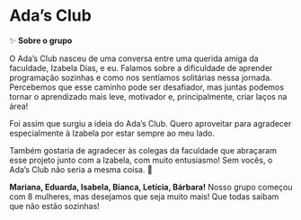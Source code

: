 # Ada’s Club

✨ **Sobre o grupo**

O Ada’s Club nasceu de uma conversa entre uma querida amiga da faculdade, Izabela Dias, e eu. Falamos sobre a dificuldade de aprender programação sozinhas e como nos sentíamos solitárias nessa jornada. Percebemos que esse caminho pode ser desafiador, mas juntas podemos tornar o aprendizado mais leve, motivador e, principalmente, criar laços na área!

Foi assim que surgiu a ideia do Ada’s Club. Quero aproveitar para agradecer especialmente à Izabela por estar sempre ao meu lado.

Também gostaria de agradecer às colegas da faculdade que abraçaram esse projeto junto com a Izabela, com muito entusiasmo! Sem vocês, o Ada’s Club não seria a mesma coisa. 💜

**Mariana, Eduarda, Isabela, Bianca, Letícia, Bárbara!** Nosso grupo começou com 8 mulheres, mas desejamos que seja muito mais! Que todas saibam que não estão sozinhas!
